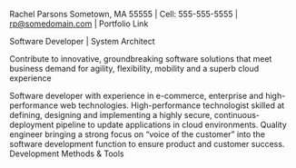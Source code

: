 Rachel Parsons
Sometown, MA 55555 | Cell: 555-555-5555 | rp@somedomain.com | Portfolio Link

Software Developer | System Architect

Contribute to innovative, groundbreaking software solutions that meet business demand for
agility, flexibility, mobility and a superb cloud experience

Software developer with experience in e-commerce, enterprise and high-performance web technologies.
High-performance technologist skilled at defining, designing and implementing a highly secure, continuous-deployment pipeline to update applications in cloud environments.
Quality engineer bringing a strong focus on “voice of the customer” into the software development function to ensure product and customer success.
Development Methods & Tools